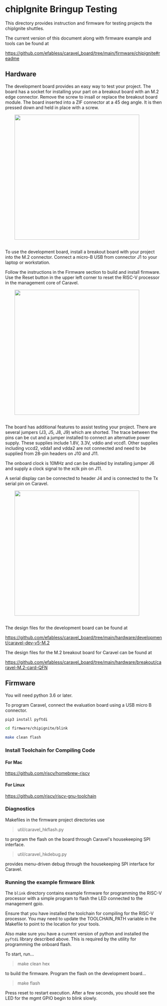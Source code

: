 # chipIgnite Bringup Testing

This directory provides instruction and firmware for testing projects the chipIgnite shuttles.

The current version of this document along with firmware example and tools can be found at

https://github.com/efabless/caravel_board/tree/main/firmware/chipignite#readme

## Hardware

The development board provides an easy way to test your project.  The board has a socket for installing your part on a 
breakout board with an M.2 edge connector.  Remove the screw to insall or replace the breakout board module.  The board
inserted into a ZIF connector at a 45 deg angle.  It is then pressed down and held in place with a screw.

<div align="left" style="margin-left: 30px; margin-bottom: 30px;"><img src="_docs/blizzard_pcba_iso.jpg" width="400"/></div>

To use the development board, install a breakout board with your project into the M.2 connector.  Connect a micro-B USB
from connector J1 to your laptop or workstation.

Follow the instructions in the Firmware section to build and install firmware.  Use the Reset button in the upper left 
corner to reset the RISC-V processor in the management core of Caravel.

<div align="left" style="margin-left: 30px; margin-bottom: 30px;"><img src="_docs/dev_and_breakout_boards.jpg" width="400"/>
</div>

The board has additional features to assist testing your project.  There are several jumpers (J3, J5, J8, J9) which are 
shorted.  The trace between the pins can be cut and a jumper installed to connect an alternative power supply.  These 
supplies include 1.8V, 3.3V, vddio and vccd1.  Other supplies including vccd2, vdda1 and vdda2 are not connected and 
need to be supplied from 28-pin headers on J10 and J11.

The onboard clock is 10MHz and can be disabled by installing jumper J6 and supply a clock signal to the xclk pin on J11.

A serial display can be connected to header J4 and is connected to the Tx serial pin on Caravel.

<div align="left" style="margin-left: 30px; margin-bottom: 30px;"><img src="_docs/dev_and_breakout_boards_2.jpeg" width="400"/>
</div>

The design files for the development board can be found at 

https://github.com/efabless/caravel_board/tree/main/hardware/development/caravel-dev-v5-M.2

The design files for the M.2 breakout board for Caravel can be found at 

https://github.com/efabless/caravel_board/tree/main/hardware/breakout/caravel-M.2-card-QFN

## Firmware

You will need python 3.6 or later.  

To program Caravel, connect the evaluation board using a USB micro B connector.

```bash
pip3 install pyftdi

cd firmware/chipignite/blink

make clean flash
```

### Install Toolchain for Compiling Code

#### For Mac

https://github.com/riscv/homebrew-riscv

#### For Linux

https://github.com/riscv/riscv-gnu-toolchain

### Diagnostics

Makefiles in the firmware project directories use 

> util/caravel_hkflash.py 

to program the flash on the board through Caravel's housekeeping SPI interface.

> util/caravel_hkdebug.py 

provides menu-driven debug through the housekeeping SPI interface for Caravel.

### Running the example firmware Blink

The `blink` directory contains example firmware for programming the RISC-V processor with a simple program to flash the
LED connected to the management gpio.

Ensure that you have installed the toolchain for compiling for the RISC-V processor.  You may need to update the 
TOOLCHAIN_PATH variable in the Makefile to point to the location for your tools.

Also make sure you have a current version of python and installed the `pyftdi` library described above.  This is 
required by the utility for programming the onboard flash.

To start, run... 

> make clean hex

to build the firmware.  Program the flash on the development board...

> make flash

Press reset to restart execution.  After a few seconds, you should see the LED for the mgmt GPIO begin to blink slowly.
